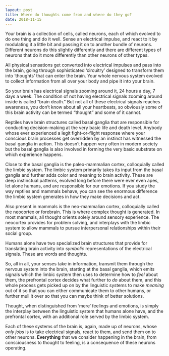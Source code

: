 ```yaml
---
layout: post
title: Where do thoughts come from and where do they go?
date: 2018-11-15
---
```


<p>Your brain is a collection of cells, called neurons, each of which evolved to do one thing and do it well. Sense an electrical impulse, and react to it by modulating it a little bit and passing it on to another bundle of neurons. Different neurons do this slightly differently and there are different types of neurons that do it more differently than other neurons of other types.</p><p>All physical sensations get converted into electrical impulses and pass into the brain, going through sophisticated ‘circuitry’ designed to transform them into ‘thoughts’ that can enter the brain. Your whole nervous system evolved to collect information from all over your body and pipe it into your brain.</p><p>So your brain has electrical signals zooming around it, 24 hours a day, 7 days a week. The condition of not having electrical signals zooming around inside is called “brain death.” But not all of these electrical signals reaches awareness, you don’t know about all your heartbeats, so obviously some of this brain activity can be termed “thought” and some of it cannot.</p><p>Reptiles have brain structures called basal ganglia that are responsible for conducting decision-making at the very basic life and death level. Anybody whose ever experienced a legit fight-or-flight response where your conscious brain processes get overridden by an instinct has witnessed the basal ganglia in action. This doesn’t happen very often in modern society but the basal ganglia is also involved in forming the very basic substrate on which experience happens.</p><p>Close to the basal ganglia is the paleo-mammalian cortex, colloquially called the limbic system. The limbic system primarily takes its input from the basal ganglia and further adds color and meaning to brain activity. These are deep instinctual patterns, evolved long before there were ever even apes, let alone humans, and are responsible for our emotions. If you study the way reptiles and mammals behave, you can see the enormous difference the limbic system generates in how they make decisions and act.</p><p>Also present in mammals is the neo-mammalian cortex, colloquially called the neocortex or forebrain. This is where complex thought is generated. In most mammals, all thought orients solely around sensory experience. The neocortex provides for problem solving, and interplays with the limbic system to allow mammals to pursue interpersonal relationships within their social group.</p><p>Humans alone have two specialized brain structures that provide for translating brain activity into <i>symbolic</i> representations of the electrical signals. These are words and thoughts.</p><p>So, all in all, your senses take in information, transmit them through the nervous system into the brain, starting at the basal ganglia, which emits signals which the limbic system then uses to determine how to <i>feel</i> about them, the prefrontal cortex decides what further to <i>do</i> about them, and this whole process gets picked up on by the linguistic systems to make <i>meaning</i> out of it so that you can either communicate them to other humans, or further mull it over so that you can maybe think of better solutions.</p><p>Thought, when distinguished from ‘mere’ feelings and emotions, is simply the interplay between the linguistic system that humans alone have, and the prefrontal cortex, with an additional role served by the limbic system.</p><p>Each of these systems of the brain is, again, made up of neurons, whose <i>only jobs</i> is to take electrical signals, react to them, and send them on to other neurons. <b>Everything</b> that we consider happening in the brain, from consciousness to thought to feeling, is a consequence of these neurons operating.</p>
